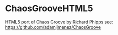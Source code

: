 ChaosGrooveHTML5
================

HTML5 port of Chaos Groove by Richard Phipps
see: https://github.com/adamjimenez/ChaosGroove
